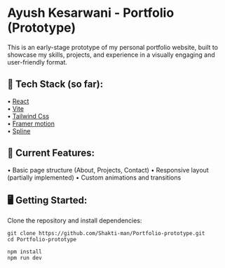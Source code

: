 # Ayush Kesarwani - Portfolio (Prototype) 

This is an early-stage prototype of my personal portfolio website, built to showcase my skills, projects, and experience in a visually engaging and user-friendly format. 

## 🔧 Tech Stack (so far):

 • [React](https://react.dev/)<br>
 • [Vite](https://vite.dev/)<br>
 • [Tailwind Css](https://tailwindcss.com/)<br>
 • [Framer motion](https://motion.dev/)<br>
 • [Spline](https://spline.design/)<br> 

## 🚧 Current Features:

 • Basic page structure (About, Projects, Contact)
 • Responsive layout (partially implemented)
 • Custom animations and transitions

## 🖥️ Getting Started:

Clone the repository and install dependencies:

```
git clone https://github.com/Shakti-man/Portfolio-prototype.git
cd Portfolio-prototype
```

```
npm install
npm run dev
```
